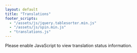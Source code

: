 ```yaml
---
layout: default
title: "Translations"
footer_scripts:
  - "/assets/js/jquery.tablesorter.min.js"
  - "/assets/js/spin.min.js"
  - "translations.js"
---
```


<div id="translation_loading" style="text-align: center; margin: 2em 0 2em 0; display: none;">
  <p style="padding-top: 6em;">Loading Translations...</p>
</div>
<table id="translations" class="table table-hover" style="display: none;">
  <caption>Translation status of all languages supported by wxWidgets.</caption>
  <thead><tr><th>Language</th><th colspan="2">Status</th></tr></thead>
  <tbody></tbody>
</table>
<noscript>Please enable JavaScript to view translation status information.</noscript>